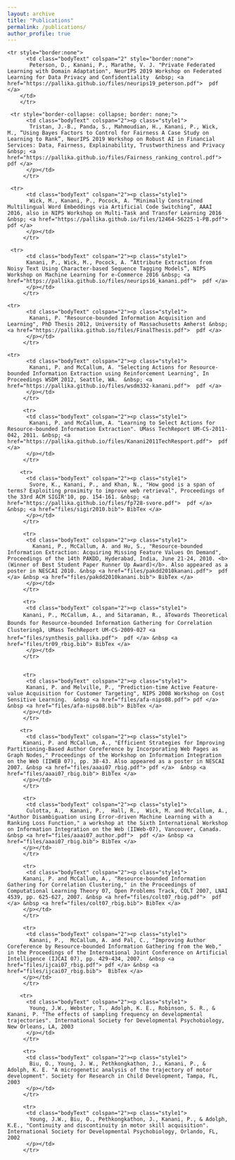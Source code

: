 ```yaml
---
layout: archive
title: "Publications"
permalink: /publications/
author_profile: true
---
```


<table style="border-collapse: collapse; border: none">
	
	<tr style="border:none">
          <td class="bodyText" colspan="2" style="border:none">
           Peterson, D., Kanani, P., Marathe, V. J. "Private Federated Learning with Domain Adaptation", NeurIPS 2019 Workshop on Federated Learning for Data Privacy and Confidentiality  &nbsp; <a href="https://pallika.github.io/files/neurips19_peterson.pdf">  pdf </a>  
        </td>
        </tr> 
	 
	 <tr style="border-collapse: collapse; border: none;">
          <td class="bodyText" colspan="2"><p class="style1">
           Tristan, J.-B., Panda, S., Mahmoudian, H., Kanani, P., Wick, M., “Using Bayes Factors to Control for Fairness A Case Study on Learning to Rank”, NeurIPS 2019 Workshop on Robust AI in Financial Services: Data, Fairness, Explainability, Trustworthiness and Privacy  &nbsp; <a href="https://pallika.github.io/files/Fairness_ranking_control.pdf">  pdf </a>    
		  </p></td>
         </tr> 
	 
	 <tr>
          <td class="bodyText" colspan="2"><p class="style1">
           Wick, M., Kanani, P., Pocock, A. “Minimally Constrained Multilingual Word Embeddings via Artificial Code Switching”, AAAI 2016, also in NIPS Workshop on Multi-Task and Transfer Learning 2016 &nbsp; <a href="https://pallika.github.io/files/12464-56225-1-PB.pdf">  pdf </a>   
		  </p></td>
         </tr> 
	 
	 <tr>
          <td class="bodyText" colspan="2"><p class="style1">
          Kanani, P., Wick, M., Pocock, A. “Attribute Extraction from Noisy Text Using Character-based Sequence Tagging Models”, NIPS Workshop on Machine Learning for e-Commerce 2016 &nbsp; <a href="https://pallika.github.io/files/neurips16_kanani.pdf">  pdf </a> 
		  </p></td>
         </tr> 
	
	<tr>
          <td class="bodyText" colspan="2"><p class="style1">
           Kanani, P. "Resource-bounded Information Acquisition and Learning", PhD Thesis 2012, University of Massachusetts Amherst &nbsp; <a href="https://pallika.github.io/files/FinalThesis.pdf">  pdf </a>   
		  </p></td>
         </tr> 
		
	<tr>
          <td class="bodyText" colspan="2"><p class="style1">
           Kanani, P. and McCallum, A. "Selecting Actions for Resource-bounded Information Extraction using Reinforcement Learning", In Proceedings WSDM 2012, Seattle, WA.  &nbsp; <a href="https://pallika.github.io/files/wsdm332-kanani.pdf">  pdf </a>   
		  </p></td>
         </tr> 
		 
		 <tr>
          <td class="bodyText" colspan="2"><p class="style1">
           Kanani, P. and McCallum, A. "Learning to Select Actions for Resource-bounded Information Extraction". UMass TechReport UM-CS-2011-042, 2011. &nbsp; <a href="https://pallika.github.io/files/Kanani2011TechResport.pdf">  pdf </a>
		  </p></td>
         </tr> 
		
		<tr>
          <td class="bodyText" colspan="2"><p class="style1">
           Svore, K., Kanani, P., and Khan, N., "How good is a span of terms? Exploiting proximity to improve web retrieval", Proceedings of the 33rd ACM SIGIR'10, pp. 154-161. &nbsp; <a href="https://pallika.github.io/files/fp728-svore.pdf">  pdf </a> &nbsp; <a href="files/sigir2010.bib"> BibTex </a>  
		  </p></td>
         </tr> 
		
		 <tr>
          <td class="bodyText" colspan="2"><p class="style1">
            Kanani, P., McCallum, A. and Hu, S., "Resource-bounded Information Extraction: Acquiring Missing Feature Values On Demand", Proceedings of the 14th PAKDD, Hyderabad, India, June 21-24, 2010. <b>(Winner of Best Student Paper Runner Up Award)</b>. Also appeared as a poster in NESCAI 2010. &nbsp <a href="files/pakdd2010kanani.pdf">  pdf </a> &nbsp <a href="files/pakdd2010kanani.bib"> BibTex </a>  
		  </p></td>
         </tr> 
		 
         <tr>
          <td class="bodyText" colspan="2"><p class="style1">
         Kanani, P., McCallum, A., and Sitaraman, R., âTowards Theoretical Bounds for Resource-bounded Information Gathering for Correlation Clusteringâ, UMass TechReport UM-CS-2009-027 <a href="files/synthesis_pallika.pdf">  pdf </a> &nbsp <a href="files/tr09_rbig.bib"> BibTex </a>  
          </p></td>
         </tr> 
        
     
         <tr>
          <td class="bodyText" colspan="2"><p class="style1">
          Kanani, P. and Melville, P., "Prediction-time Active Feature-value Acquisition for Customer Targeting", NIPS 2008 Workshop on Cost Sensitive Learning.  &nbsp <a href="files/afa-nips08.pdf"> pdf </a>  &nbsp <a href="files/afa-nips08.bib"> BibTex </a>
         </p></td>
         </tr> 
        
        <tr>
          <td class="bodyText" colspan="2"><p class="style1">
         Kanani, P. and McCallum, A., "Efficient Strategies for Improving Partitioning-Based Author Coreference by Incorporating Web Pages as Graph Nodes," Proceedings of the Workshop on Information Integration on the Web (IIWEB 07), pp. 38-43. Also appeared as a poster in NESCAI 2007. &nbsp <a href="files/aaai07_rbig.pdf"> pdf </a>  &nbsp <a href="files/aaai07_rbig.bib"> BibTex </a> 
         </p></td>
         </tr>
         
         <tr>
          <td class="bodyText" colspan="2"><p class="style1">
          Culotta, A.,  Kanani, P.,  Hall, R.,  Wick, M. and McCallum, A., "Author Disambiguation using Error-driven Machine Learning with a Ranking Loss Function," a workshop at the Sixth International Workshop on Information Integration on the Web (IIWeb-07), Vancouver, Canada.  &nbsp <a href="files/aaai07_author.pdf">  pdf </a> &nbsp <a href="files/aaai07_rbig.bib"> BibTex </a>
         </p></td>
         </tr>
         
         <tr>
          <td class="bodyText" colspan="2"><p class="style1">
         Kanani, P. and McCallum, A., "Resource-bounded Information Gathering for Correlation Clustering," in the Proceedings of Computational Learning Theory 07, Open Problems Track, COLT 2007, LNAI 4539, pp. 625-627, 2007. &nbsp <a href="files/colt07_rbig.pdf">  pdf </a> &nbsp <a href="files/colt07_rbig.bib"> BibTex </a>  
         </p></td>
         </tr>
         
         <tr>
          <td class="bodyText" colspan="2"><p class="style1">
           Kanani, P.,  McCallum, A. and Pal, C., "Improving Author Coreference by Resource-bounded Information Gathering from the Web," in the Proceedings of the International Joint Conference on Artificial Intelligence (IJCAI 07), pp. 429-434, 2007.  &nbsp <a href="files/ijcai07_rbig.pdf"> pdf </a> &nbsp <a href="files/ijcai07_rbig.bib">  BibTex </a>   
         </p></td>
         </tr>
        
		<tr>
          <td class="bodyText" colspan="2"><p class="style1">
           Young, J.W., Webster, T., Adolph, K. E., Robinson, S. R., & Kanani, P. "The effects of sampling frequency on developmental trajectories". International Society for Developmental Psychobiology, New Orleans, LA, 2003
		  </p></td>
         </tr> 
		 
		 <tr>
          <td class="bodyText" colspan="2"><p class="style1">
           Biu, O., Young, J. W., Pethkongkathon, J., Kanani, P., & Adolph, K. E. "A microgenetic analysis of the trajectory of motor development". Society for Research in Child Development, Tampa, FL, 2003
		  </p></td>
         </tr> 
		 
		 <tr>
          <td class="bodyText" colspan="2"><p class="style1">
           Young, J.W., Biu, O., Pethkongkathon, J., Kanani, P., & Adolph, K.E., "Continuity and discontinuity in motor skill acquisition". International Society for Developmental Psychobiology, Orlando, FL, 2002
		  </p></td>
         </tr> 
 </table>


